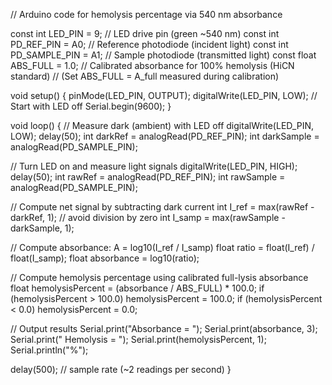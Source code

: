 // Arduino code for hemolysis percentage via 540 nm absorbance

const int LED_PIN = 9;               // LED drive pin (green ~540 nm)
const int PD_REF_PIN = A0;           // Reference photodiode (incident light)
const int PD_SAMPLE_PIN = A1;        // Sample photodiode (transmitted light)
const float ABS_FULL = 1.0;          // Calibrated absorbance for 100% hemolysis (HiCN standard)
// (Set ABS_FULL = A_full measured during calibration)

void setup() {
  pinMode(LED_PIN, OUTPUT);
  digitalWrite(LED_PIN, LOW);        // Start with LED off
  Serial.begin(9600);
}

void loop() {
  // Measure dark (ambient) with LED off
  digitalWrite(LED_PIN, LOW);
  delay(50);
  int darkRef = analogRead(PD_REF_PIN);
  int darkSample = analogRead(PD_SAMPLE_PIN);

  // Turn LED on and measure light signals
  digitalWrite(LED_PIN, HIGH);
  delay(50);
  int rawRef = analogRead(PD_REF_PIN);
  int rawSample = analogRead(PD_SAMPLE_PIN);

  // Compute net signal by subtracting dark current
  int I_ref = max(rawRef - darkRef, 1);     // avoid division by zero
  int I_samp = max(rawSample - darkSample, 1);

  // Compute absorbance: A = log10(I_ref / I_samp)
  float ratio = float(I_ref) / float(I_samp);
  float absorbance = log10(ratio);

  // Compute hemolysis percentage using calibrated full-lysis absorbance
  float hemolysisPercent = (absorbance / ABS_FULL) * 100.0;
  if (hemolysisPercent > 100.0) hemolysisPercent = 100.0;
  if (hemolysisPercent < 0.0) hemolysisPercent = 0.0;

  // Output results
  Serial.print("Absorbance = ");
  Serial.print(absorbance, 3);
  Serial.print("   Hemolysis = ");
  Serial.print(hemolysisPercent, 1);
  Serial.println("%");

  delay(500);  // sample rate (~2 readings per second)
}
